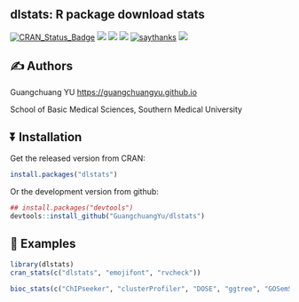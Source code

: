 dlstats: R package download stats
---------

[![CRAN_Status_Badge](http://www.r-pkg.org/badges/version/dlstats?color=green)](https://cran.r-project.org/package=dlstats)
![](https://cranlogs.r-pkg.org/badges/grand-total/dlstats?color=green)
![](https://cranlogs.r-pkg.org/badges/dlstats?color=green)
![](https://cranlogs.r-pkg.org/badges/last-week/dlstats?color=green)
[![saythanks](https://img.shields.io/badge/say-thanks-ff69b4.svg)](https://saythanks.io/to/GuangchuangYu)
[![](https://img.shields.io/badge/follow%20me%20on-WeChat-green.svg)](https://guangchuangyu.github.io/blog_images/biobabble.jpg)



## :writing_hand: Authors ##

Guangchuang YU <https://guangchuangyu.github.io>

School of Basic Medical Sciences, Southern Medical University


## :arrow_double_down: Installation ##

Get the released version from CRAN:

```r
install.packages("dlstats")
```

Or the development version from github:

```r
## install.packages("devtools")
devtools::install_github("GuangchuangYu/dlstats")
```

## :book: Examples ##

```r
library(dlstats)
cran_stats(c("dlstats", "emojifont", "rvcheck"))

bioc_stats(c("ChIPseeker", "clusterProfiler", "DOSE", "ggtree", "GOSemSim", "ReactomePA"))
```
